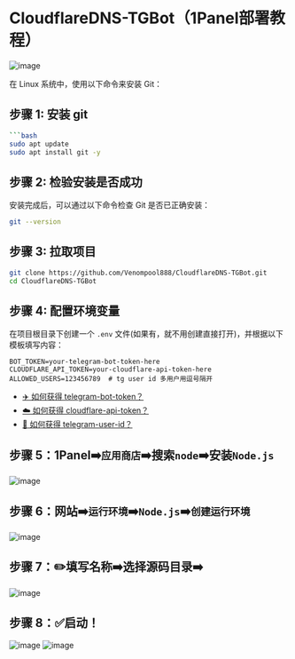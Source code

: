 # CloudflareDNS-TGBot（1Panel部署教程）
![image](https://github.com/user-attachments/assets/dbbe3d73-2555-4fec-bc38-39a3c51fd397)

在 Linux 系统中，使用以下命令来安装 Git：

## 步骤 1: 安装 git

```bash
```bash
sudo apt update
sudo apt install git -y
```


## 步骤 2: 检验安装是否成功

安装完成后，可以通过以下命令检查 Git 是否已正确安装：

```bash
git --version
```

## 步骤 3: 拉取项目

```bash
git clone https://github.com/Venompool888/CloudflareDNS-TGBot.git
cd CloudflareDNS-TGBot
```
## 步骤 4: 配置环境变量

在项目根目录下创建一个 `.env` 文件(如果有，就不用创建直接打开)，并根据以下模板填写内容：

```env
BOT_TOKEN=your-telegram-bot-token-here
CLOUDFLARE_API_TOKEN=your-cloudflare-api-token-here
ALLOWED_USERS=123456789  # tg user id 多用户用逗号隔开
```
* [✈️ 如何获得 telegram-bot-token？](https://github.com/Venompool888/CloudflareDNS-TGBot/tree/main?tab=readme-ov-file#%EF%B8%8F-%E5%A6%82%E4%BD%95%E8%8E%B7%E5%BE%97-telegram-bot-token)
* [☁️ 如何获得 cloudflare-api-token？](https://github.com/Venompool888/CloudflareDNS-TGBot/tree/main?tab=readme-ov-file#%EF%B8%8F-%E5%A6%82%E4%BD%95%E8%8E%B7%E5%BE%97-cloudflare-api-token)
* [👤 如何获得 telegram-user-id？](https://github.com/Venompool888/CloudflareDNS-TGBot/blob/main/README.md#-%E5%A6%82%E4%BD%95%E8%8E%B7%E5%BE%97-telegram-user-id)

## 步骤 5：1Panel➡️`应用商店`➡️搜索`node`➡️安装`Node.js`
![image](https://github.com/user-attachments/assets/44b54b27-f0c0-4bb1-9603-ad988c819a79)

## 步骤 6：网站➡️`运行环境`➡️`Node.js`➡️`创建运行环境`
![image](https://github.com/user-attachments/assets/d0441643-f5f9-46d7-a8f0-530858d04bf6)

## 步骤 7：✏️填写名称➡️选择源码目录➡️
![image](https://github.com/user-attachments/assets/e831d4d8-e44f-4d6b-8a43-9fefbd5485b7)

## 步骤 8：✅启动！
![image](https://github.com/user-attachments/assets/cd68eea2-7417-4a23-8a3f-b3088fb16f3e)
![image](https://github.com/user-attachments/assets/79b90c54-242b-4cb6-987f-0d9c2dbc1e14)


